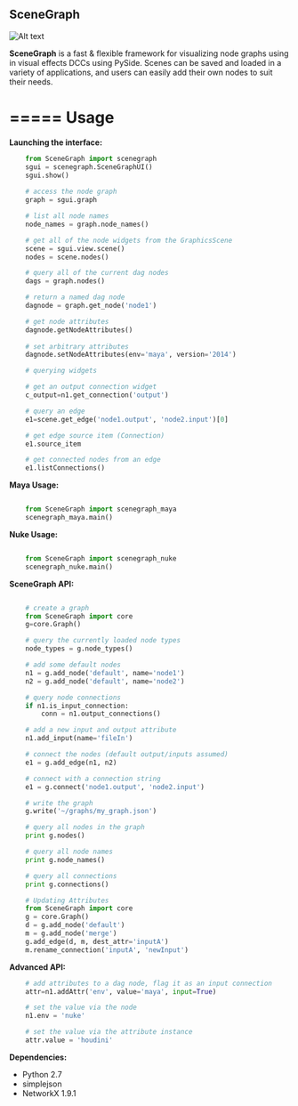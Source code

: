 SceneGraph
----------
![Alt text](/doc/images/intro.png?raw=true "SceneGraph")

**SceneGraph** is a fast & flexible framework for visualizing node graphs using in visual effects DCCs using PySide. Scenes can be saved and loaded in a variety of applications, and users can easily add their own nodes to suit their needs.

=====
Usage
=====

**Launching the interface:**

```python
    from SceneGraph import scenegraph
    sgui = scenegraph.SceneGraphUI()
    sgui.show()
    
    # access the node graph
    graph = sgui.graph

    # list all node names
    node_names = graph.node_names()

    # get all of the node widgets from the GraphicsScene
    scene = sgui.view.scene()
    nodes = scene.nodes()

    # query all of the current dag nodes
    dags = graph.nodes()

    # return a named dag node
    dagnode = graph.get_node('node1')

    # get node attributes
    dagnode.getNodeAttributes()
        
    # set arbitrary attributes
    dagnode.setNodeAttributes(env='maya', version='2014')

    # querying widgets

    # get an output connection widget
    c_output=n1.get_connection('output')

    # query an edge 
    e1=scene.get_edge('node1.output', 'node2.input')[0]

    # get edge source item (Connection)
    e1.source_item

    # get connected nodes from an edge
    e1.listConnections()

```

**Maya Usage:**

```python

    from SceneGraph import scenegraph_maya
    scenegraph_maya.main()

```

**Nuke Usage:**

```python

    from SceneGraph import scenegraph_nuke
    scenegraph_nuke.main()

```

**SceneGraph API:**

```python

    # create a graph
    from SceneGraph import core
    g=core.Graph()

    # query the currently loaded node types
    node_types = g.node_types()

    # add some default nodes
    n1 = g.add_node('default', name='node1')
    n2 = g.add_node('default', name='node2')

    # query node connections
    if n1.is_input_connection:
        conn = n1.output_connections()

    # add a new input and output attribute
    n1.add_input(name='fileIn')

    # connect the nodes (default output/inputs assumed)
    e1 = g.add_edge(n1, n2)

    # connect with a connection string
    e1 = g.connect('node1.output', 'node2.input')

    # write the graph
    g.write('~/graphs/my_graph.json')

    # query all nodes in the graph
    print g.nodes()

    # query all node names
    print g.node_names()

    # query all connections
    print g.connections()

    # Updating Attributes
    from SceneGraph import core
    g = core.Graph()
    d = g.add_node('default')
    m = g.add_node('merge')
    g.add_edge(d, m, dest_attr='inputA')
    m.rename_connection('inputA', 'newInput')

```

**Advanced API:**

```python
    # add attributes to a dag node, flag it as an input connection
    attr=n1.addAttr('env', value='maya', input=True)

    # set the value via the node
    n1.env = 'nuke'

    # set the value via the attribute instance
    attr.value = 'houdini'

```

**Dependencies:**

* Python 2.7
* simplejson
* NetworkX 1.9.1

